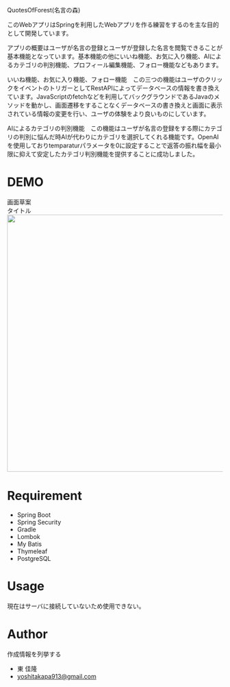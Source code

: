 QuotesOfForest(名言の森)
 
 このWebアプリはSpringを利用したWebアプリを作る練習をするのを主な目的として開発しています。

 アプリの概要はユーザが名言の登録とユーザが登録した名言を閲覧できることが基本機能となっています。基本機能の他にいいね機能、お気に入り機能、AIによるカテゴリの判別機能、プロフィール編集機能、フォロー機能などもあります。

 いいね機能、お気に入り機能、フォロー機能　この三つの機能はユーザのクリックをイベントのトリガーとしてRestAPIによってデータベースの情報を書き換えています。JavaScriptのfetchなどを利用してバックグラウンドであるJavaのメソッドを動かし、画面遷移をすることなくデータベースの書き換えと画面に表示されている情報の変更を行い、ユーザの体験をより良いものにしています。

 AIによるカテゴリの判別機能　この機能はユーザが名言の登録をする際にカテゴリの判別に悩んだ時AIが代わりにカテゴリを選択してくれる機能です。OpenAIを使用しておりtemparaturパラメータを0に設定することで返答の振れ幅を最小限に抑えて安定したカテゴリ判別機能を提供することに成功しました。
# DEMO
 画面草案<br>
 タイトル<br>
<img src="https://github.com/user-attachments/assets/13f22254-fb06-4ccb-af94-5f4bbcd1d1af" width="600">
 
# Requirement
 
* Spring Boot
* Spring Security
* Gradle
* Lombok
* My Batis
* Thymeleaf
* PostgreSQL

# Usage
 
現在はサーバに接続していないため使用できない。
 
 
# Author
 
作成情報を列挙する
 
* 東 佳隆
* yoshitakapa913@gmail.com
